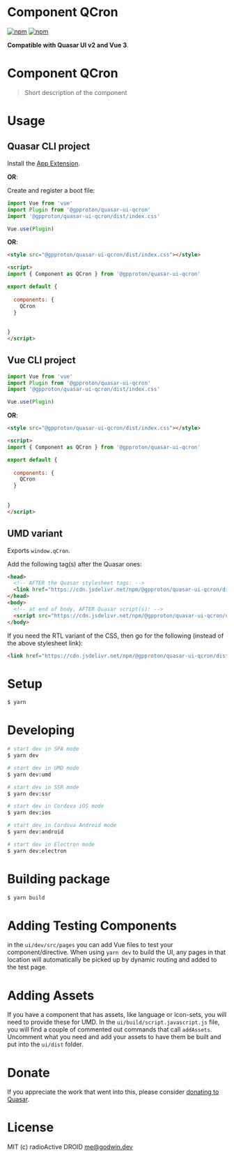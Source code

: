 # Component QCron

[![npm](https://img.shields.io/npm/v/@gpproton/quasar-ui-qcron.svg?label=@gpproton/quasar-ui-qcron)](https://www.npmjs.com/package/@gpproton/quasar-ui-qcron)
[![npm](https://img.shields.io/npm/dt/@gpproton/quasar-ui-qcron.svg)](https://www.npmjs.com/package/@gpproton/quasar-ui-qcron)

**Compatible with Quasar UI v2 and Vue 3**.


# Component QCron
> Short description of the component




# Usage

## Quasar CLI project


Install the [App Extension](../app-extension).

**OR**:


Create and register a boot file:

```js
import Vue from 'vue'
import Plugin from '@gpproton/quasar-ui-qcron'
import '@gpproton/quasar-ui-qcron/dist/index.css'

Vue.use(Plugin)
```

**OR**:

```html
<style src="@gpproton/quasar-ui-qcron/dist/index.css"></style>

<script>
import { Component as QCron } from '@gpproton/quasar-ui-qcron'

export default {
  
  components: {
    QCron
  }
  
  
}
</script>
```

## Vue CLI project

```js
import Vue from 'vue'
import Plugin from '@gpproton/quasar-ui-qcron'
import '@gpproton/quasar-ui-qcron/dist/index.css'

Vue.use(Plugin)
```

**OR**:

```html
<style src="@gpproton/quasar-ui-qcron/dist/index.css"></style>

<script>
import { Component as QCron } from '@gpproton/quasar-ui-qcron'

export default {
  
  components: {
    QCron
  }
  
  
}
</script>
```

## UMD variant

Exports `window.qCron`.

Add the following tag(s) after the Quasar ones:

```html
<head>
  <!-- AFTER the Quasar stylesheet tags: -->
  <link href="https://cdn.jsdelivr.net/npm/@gpproton/quasar-ui-qcron/dist/index.min.css" rel="stylesheet" type="text/css">
</head>
<body>
  <!-- at end of body, AFTER Quasar script(s): -->
  <script src="https://cdn.jsdelivr.net/npm/@gpproton/quasar-ui-qcron/dist/index.umd.min.js"></script>
</body>
```
If you need the RTL variant of the CSS, then go for the following (instead of the above stylesheet link):
```html
<link href="https://cdn.jsdelivr.net/npm/@gpproton/quasar-ui-qcron/dist/index.rtl.min.css" rel="stylesheet" type="text/css">
```

# Setup
```bash
$ yarn
```

# Developing
```bash
# start dev in SPA mode
$ yarn dev

# start dev in UMD mode
$ yarn dev:umd

# start dev in SSR mode
$ yarn dev:ssr

# start dev in Cordova iOS mode
$ yarn dev:ios

# start dev in Cordova Android mode
$ yarn dev:android

# start dev in Electron mode
$ yarn dev:electron
```

# Building package
```bash
$ yarn build
```

# Adding Testing Components
in the `ui/dev/src/pages` you can add Vue files to test your component/directive. When using `yarn dev` to build the UI, any pages in that location will automatically be picked up by dynamic routing and added to the test page.

# Adding Assets
If you have a component that has assets, like language or icon-sets, you will need to provide these for UMD. In the `ui/build/script.javascript.js` file, you will find a couple of commented out commands that call `addAssets`. Uncomment what you need and add your assets to have them be built and put into the `ui/dist` folder.

# Donate
If you appreciate the work that went into this, please consider [donating to Quasar](https://donate.quasar.dev).

# License
MIT (c) radioActive DROID <me@godwin.dev>

